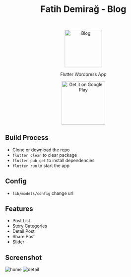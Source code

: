 <h1 align="center"> Fatih Demirağ - Blog </h1> <br>
<p align="center">
  <a href=https://fatihdemirag.net/">
    <img alt="Blog" title="Blog" src="https://fatihdemirag.net/wp-content/uploads/2020/04/ic_f.png" width="120">
  </a>
</p>

<p align="center">
  Flutter Wordpress App
</p>

<p align="center">
  <a href="https://play.google.com/store/apps/details?id=net.fatihdemirag.fatihdemirag">
    <img alt="Get it on Google Play" title="Google Play" src="http://i.imgur.com/mtGRPuM.png" width="140">
  </a>
</p>


## Build Process

- Clone or download the repo
- `flutter clean` to clear package
- `flutter pub get` to install dependencies
- `flutter run` to start the app

## Config

- `lib/models/config` change url

## Features


* Post List
* Story Categories
* Detail Post
* Share Post
* Slider
## Screenshot


![home](https://fatihdemirag.net/wp-content/uploads/2021/03/blog-2.jpg)
![detail](https://fatihdemirag.net/wp-content/uploads/2021/03/blog-1.jpg)
